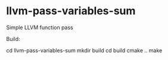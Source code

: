 # llvm-pass-variables-sum
Simple LLVM function pass

Build:

cd llvm-pass-variables-sum
mkdir build
cd build
cmake ..
make
